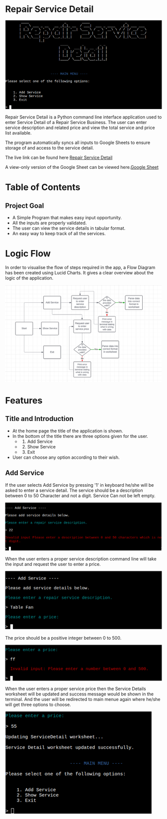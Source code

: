 # Repair Service Detail

<img alt="Home Image" src="docs/readme_images/home_image.png">


 Repair Service Detail is a Python command line interface  application used to enter Service Detail of a Repair Service Business. The user can enter service description and related price and view the total service and price list available.

The program automatically syncs all inputs to Google Sheets to ensure storage of and access to the service detail.

The live link can be found here [Repair Service Detail](https://servicedetail-e151ee9cb139.herokuapp.com/)

A view-only version of the Google Sheet can be viewed here.[Google Sheet](https://docs.google.com/spreadsheets/d/1HaDsMmEWqLoRjx94ya5nbn5xtAUYw9c7q6rqk3dACPQ/edit?gid=0#gid=0)


# Table of Contents

## Project Goal

* A Simple Program that makes easy input opportunity.
* All the inputs are properly validated.
* The user can view the service details in tabular format.
* An easy way to keep track of all the services.


# Logic Flow

In order to visualise the flow of steps required in the app, a Flow Diagram has been created using Lucid Charts. It gives a clear overview about the logic
of the application. 

<img alt="Flow " src="docs/readme_images/flowdiagram.png">

# Features

## Title and Introduction

* At the home page the title of the application is shown.
* In the bottom of the title there are three options given for the user.
   * 1. Add Service
   * 2. Show Service
   * 3. Exit
* User can choose any option according to their wish.

## Add Service

If the user selects Add Service by pressing '1' in keyboard he/she will be asked to enter a service detail.
The service should be a description between 0 to 50 Character and not a digit. Service Can not be left empty.

<img alt="Service Description Validation " src="docs/readme_images/servicedescription_validation.png">

When the user enters a proper service description command line will take the input and request the user to enter a price.

<img alt="Correct Service Description" src="docs/readme_images/correct_servicedescription.png">


The price should be a positive integer between 0 to 500.

<img alt="Service Price Validation" src="docs/readme_images/serviceprice_validation.png">

When the user enters a proper service price then the Service Details worksheet will be updated and success message would be 
shown in the terminal. And the user will be redirected to main menue again where he/she will get three options to choose.

<img alt="Service Details Updated" src="docs/readme_images/ServiceDetails_updated.png">





